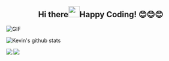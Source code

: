
<!--
**lonelygo/lonelygo** is a ✨ _special_ ✨ repository because its `README.md` (this file) appears on your GitHub profile.

Here are some ideas to get you started:

- 🔭 I’m currently working on ...
- 🌱 I’m currently learning ...
- 👯 I’m looking to collaborate on ...
- 🤔 I’m looking for help with ...
- 💬 Ask me about ...
- 📫 How to reach me: ...
- 😄 Pronouns: ...
- ⚡ Fun fact: ...
-->

<h2 align="center"><b>Hi there</b><img src="https://raw.githubusercontent.com/iampavangandhi/iampavangandhi/master/gifs/Hi.gif" width="30px"><b>Happy Coding! 😊😊😊</b></h2>

<img align="center" alt="GIF" src="https://media.giphy.com/media/iIqmM5tTjmpOB9mpbn/giphy.gif" />


![Kevin's github stats](https://github-readme-stats.vercel.app/api?username=lonelygo&show_icons=true&title_color=fff&icon_color=79ff97&text_color=9f9f9f&bg_color=151515)

<a href="https://github.com/lonelygo/Shift-AI-models-to-real-world-products">
  <img align="left" src="https://github-readme-stats.vercel.app/api/pin/?username=lonelygo&repo=Shift-AI-models-to-real-world-products" />
</a>
<a href="https://github.com/lonelygo/container_detection">
  <img align="left" src="https://github-readme-stats.vercel.app/api/pin/?username=lonelygo&repo=container_detection" />
</a>

